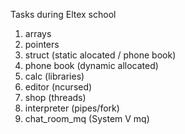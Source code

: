 Tasks during Eltex school  
1. arrays  
2. pointers  
3. struct (static alocated / phone book)  
4. phone book (dynamic allocated)  
5. calc (libraries)  
6. editor (ncursed)  
7. shop (threads)  
8. interpreter (pipes/fork)  
9. chat_room_mq (System V mq)  
